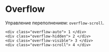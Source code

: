 # Overflow
Управление переполнением: `overflow-scroll`.

    <div class="overflow-auto"> 1 </div>
    <div class="overflow-hidden"> 2 </div>
    <div class="overflow-visible"> 3 </div>
    <div class="overflow-scroll"> 4 </div>
